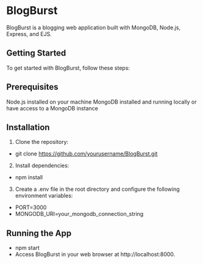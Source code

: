 # BlogBurst
BlogBurst is a blogging web application built with MongoDB, Node.js, Express, and EJS.

## Getting Started
To get started with BlogBurst, follow these steps:

## Prerequisites
Node.js installed on your machine
MongoDB installed and running locally or have access to a MongoDB instance

## Installation
1. Clone the repository:
- git clone https://github.com/yourusername/BlogBurst.git

2. Install dependencies:
- npm install

3. Create a .env file in the root directory and configure the following environment variables:
- PORT=3000
- MONGODB_URI=your_mongodb_connection_string
  
## Running the App
- npm start
- Access BlogBurst in your web browser at http://localhost:8000.


